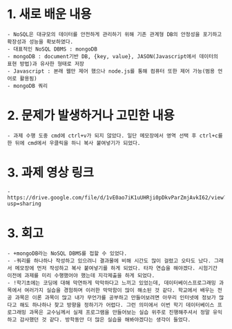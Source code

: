 # 1. 새로 배운 내용
	- NoSQL은 대규모의 데이터를 안전하게 관리하기 위해 기존 관계형 DB의 안정성을 포기하고 확장성과 성능을 확보하였다. 
    - 대표적인 NoSQL DBMS : mongoDB
    - mongoDB : document기반 DB, {key, value}, JASON(Javascript에서 데이터의 표현 방법)과 유사한 형태로 저장
    - Javascript : 본래 웹만 제어 했으나 node.js를 통해 컴퓨터 또한 제어 가능(범용 언어로 활용됨)
    - mongoDB 쿼리
# 2. 문제가 발생하거나 고민한 내용
	- 과제 수행 도중 cmd에 ctrl+v가 되지 않았다. 일단 메모장에서 영역 선택 후 ctrl+c를 한 뒤에 cmd에서 우클릭을 하니 복사 붙여넣기가 되었다.
# 3. 과제 영상 링크
    - https://drive.google.com/file/d/1vE0ao7iK1uUHRji0pDkvParZmjAvkI62/view?usp=sharing
# 3. 회고
	- +mongoDB라는 NoSQL DBMS를 접할 수 있었다. 
	- -쿼리를 하나하나 작성하고 있으려니 결과물에 비해 시간도 많이 걸렸고 오타도 났다. 그래서 메모장에 먼저 작성하고 복사 붙여넣기를 하게 되었다. 타자 연습을 해야겠다. 시험기간 이전에 과제를 미리 수행했어야 했는데 지각제출을 하게 되었다. 
	- !학기초에는 코딩에 대해 막연하게 막막하다고 느끼고 있었는데, 데이터베이스프로그래밍 과목에서 여러가지 실습을 경험하며 이러한 막막함이 많이 해소된 것 같다. 학교에서 배우는 전공 과목은 이론 과목이 많고 내가 무언가를 공부하고 만들어보려면 아무리 인터넷에 정보가 많다고 해도 하나하나 찾고 방향을 정하기가 어렵다. 그런 의미에서 이번 학기 데이터베이스 프로그래밍 과목은 교수님께서 실제 프로그램을 만들어보는 실습 위주로 진행해주셔서 정말 유익하고 감사했던 것 같다. 방학동안 더 많은 실습을 해봐야겠다는 생각이 들었다.